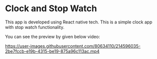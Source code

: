 # Clock and Stop Watch

This app is developed using React native tech. This is a simple clock app with stop watch functionality.

You can see the preview by given below video:

https://user-images.githubusercontent.com/80634110/214596035-2be7fccb-e19b-4315-be19-875a96c113ac.mp4

